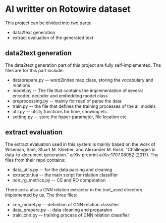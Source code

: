 # AI writter on Rotowire dataset
This project can be divided into two parts:
* data2text generation
* extract evaluation of the generated text

## data2text generation
The data2text generation part of this project are fully self-implemented.
The files are for this part include:
* dataprepare.py -- word2index map class, storing the vocabulary and relations
* model.py -- The file that contains the implementation of several encoder, decoder and embedding model class
* preprocessing.py -- mainly for read of parse the data
* train.py -- the file that defines the training processes of the all models
* util.py -- utility functions for time, showing etc.
* setting.py -- store the hyper-parameter, file location etc.
 
## extract evaluation
The extract evaluation used in this system is mainly based on the work of Wiseman, Sam, Stuart M. Shieber, and Alexander M. Rush. "Challenges in data-to-document generation." arXiv preprint arXiv:1707.08052 (2017).
The files from their repo contains:
* data_utils.py -- for the data parsing and cleaning
* extractor.lua -- the main script for relation classifier
* non_rg_metrics.py -- CS and RO computation

There are a also a CNN relation extractor in the /not_used directory implemented by us.
The three files:
* cnn_model.py -- definition of CNN relation classifier
* data_prepare.py -- data cleaning and preparaion
* train_cnn.py -- training process of CNN relation classifier
